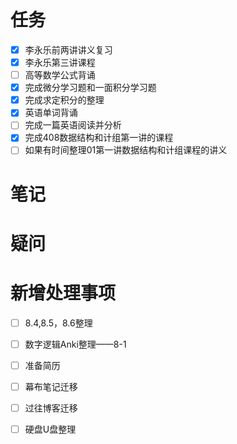 ```toc
```
# 任务
- [x] 李永乐前两讲讲义复习
- [x] 李永乐第三讲课程
- [ ] 高等数学公式背诵
- [x] 完成微分学习题和一面积分学习题
- [x] 完成求定积分的整理
- [x] 英语单词背诵
- [ ] 完成一篇英语阅读并分析
- [x] 完成408数据结构和计组第一讲的课程
- [ ] 如果有时间整理01第一讲数据结构和计组课程的讲义

# 笔记

# 疑问

# 新增处理事项
- [ ] 8.4,8.5，8.6整理 
- [ ] 数字逻辑Anki整理——8-1

- [ ] 准备简历
- [ ] 幕布笔记迁移
- [ ] 过往博客迁移
- [ ] 硬盘U盘整理



